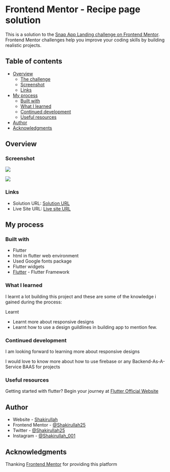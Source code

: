 # Frontend Mentor - Recipe page solution

This is a solution to the [Snap App Landing challenge on Frontend Mentor](https://www.frontendmentor.io/challenges/intro-section-with-dropdown-navigation-ryaPetHE5). Frontend Mentor challenges help you improve your coding skills by building realistic projects. 

## Table of contents

- [Overview](#overview)
  - [The challenge](#the-challenge)
  - [Screenshot](#screenshot)
  - [Links](#links)
- [My process](#my-process)
  - [Built with](#built-with)
  - [What I learned](#what-i-learned)
  - [Continued development](#continued-development)
  - [Useful resources](#useful-resources)
- [Author](#author)
- [Acknowledgments](#acknowledgments)

## Overview

### Screenshot

![](./lib/asset/image/Screenshot%20(205).png)

![](./lib/asset/image/Screenshot%20(206).png)

### Links

- Solution URL: [Solution URL](https://github.com/Shakirullah25/snap-app-landing-page)
- Live Site URL: [Live site URL]()

## My process

### Built with

- Flutter
- html in flutter web environment
- Used Google fonts package
- Flutter widgets
- [Flutter](https://flutter.dev/) - Flutter Framework

### What I learned

I learnt a lot building this project and these are some of the knowledge i gained during the process:

Learnt 
- Learnt more about responsive designs
- Learnt how to use a design guildlines in building app to mention few.

### Continued development

I am looking forward to learning more about responsive designs 

I would love to know more about how to use firebase or any Backend-As-A-Service BAAS for projects

### Useful resources

Getting started with flutter? Begin your journey at [Flutter Official Website](https://flutter.dev/)

## Author

- Website - [Shakirullah](https://social-media-profile-3d28d.web.app)
- Frontend Mentor - [@Shakirullah25](https://www.frontendmentor.io/profile/@Shakirullah25)
- Twitter - [@Shakirullah25](https://x.com/Shakirullah25?t=pt3PNo8P7PSy3RaDbzCRHQ&s=09)
- Instagram - [@Shakirullah_001](https://www.instagram.com/shakirullah_001/profilecard/?igsh=MXBpcW9qeGFvcjVvaQ==)

## Acknowledgments

Thanking [Frontend Mentor](https://www.frontendmentor.io/challenges/recipe-page-KiTsR8QQKm) for providing this platform 



